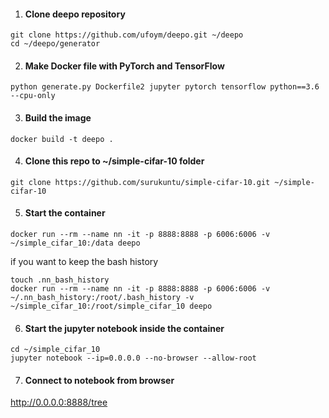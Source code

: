 1. #### Clone deepo repository
```
git clone https://github.com/ufoym/deepo.git ~/deepo
cd ~/deepo/generator
```

2. #### Make Docker file with PyTorch and TensorFlow
```
python generate.py Dockerfile2 jupyter pytorch tensorflow python==3.6 --cpu-only
```

3. #### Build the image
```
docker build -t deepo .
```

4. #### Clone this repo to ~/simple-cifar-10 folder
```
git clone https://github.com/surukuntu/simple-cifar-10.git ~/simple-cifar-10
```

5. #### Start the container
```
docker run --rm --name nn -it -p 8888:8888 -p 6006:6006 -v ~/simple_cifar_10:/data deepo
```

if you want to keep the bash history
```
touch .nn_bash_history
docker run --rm --name nn -it -p 8888:8888 -p 6006:6006 -v ~/.nn_bash_history:/root/.bash_history -v ~/simple_cifar_10:/root/simple_cifar_10 deepo
```

6. #### Start the jupyter notebook inside the container
```
cd ~/simple_cifar_10
jupyter notebook --ip=0.0.0.0 --no-browser --allow-root
```

7. #### Connect to notebook from browser 

http://0.0.0.0:8888/tree
